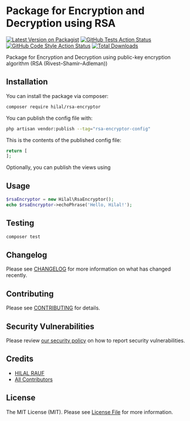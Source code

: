# Package for Encryption and Decryption using RSA

[![Latest Version on Packagist](https://img.shields.io/packagist/v/hilal/rsa-encryptor.svg?style=flat-square)](https://packagist.org/packages/hilal/rsa-encryptor)
[![GitHub Tests Action Status](https://img.shields.io/github/actions/workflow/status/hilal/rsa-encryptor/run-tests.yml?branch=main&label=tests&style=flat-square)](https://github.com/hilal/rsa-encryptor/actions?query=workflow%3Arun-tests+branch%3Amain)
[![GitHub Code Style Action Status](https://img.shields.io/github/actions/workflow/status/hilal/rsa-encryptor/fix-php-code-style-issues.yml?branch=main&label=code%20style&style=flat-square)](https://github.com/hilal/rsa-encryptor/actions?query=workflow%3A"Fix+PHP+code+style+issues"+branch%3Amain)
[![Total Downloads](https://img.shields.io/packagist/dt/hilal/rsa-encryptor.svg?style=flat-square)](https://packagist.org/packages/hilal/rsa-encryptor)

Package for Encryption and Decryption using public-key encryption algorithm (RSA (Rivest–Shamir–Adleman))

## Installation

You can install the package via composer:

```bash
composer require hilal/rsa-encryptor
```

You can publish the config file with:

```bash
php artisan vendor:publish --tag="rsa-encryptor-config"
```

This is the contents of the published config file:

```php
return [
];
```

Optionally, you can publish the views using

## Usage

```php
$rsaEncryptor = new Hilal\RsaEncryptor();
echo $rsaEncryptor->echoPhrase('Hello, Hilal!');
```

## Testing

```bash
composer test
```

## Changelog

Please see [CHANGELOG](CHANGELOG.md) for more information on what has changed recently.

## Contributing

Please see [CONTRIBUTING](CONTRIBUTING.md) for details.

## Security Vulnerabilities

Please review [our security policy](../../security/policy) on how to report security vulnerabilities.

## Credits

- [HILAL RAUF](https://github.com/HilalLko)
- [All Contributors](../../contributors)

## License

The MIT License (MIT). Please see [License File](LICENSE.md) for more information.
